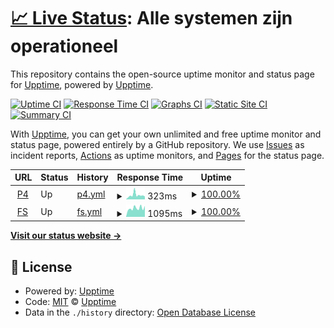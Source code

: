 # [📈 Live Status](https://upptime.github.io/upptime): <!--live status--> **Alle systemen zijn operationeel**

This repository contains the open-source uptime monitor and status page for [Upptime](https://upptime.js.org), powered by [Upptime](https://github.com/upptime/upptime).

[![Uptime CI](https://github.com/koj-co/upptime/workflows/Uptime%20CI/badge.svg)](https://github.com/koj-co/upptime/actions?query=workflow%3A%22Uptime+CI%22)
[![Response Time CI](https://github.com/koj-co/upptime/workflows/Response%20Time%20CI/badge.svg)](https://github.com/koj-co/upptime/actions?query=workflow%3A%22Response+Time+CI%22)
[![Graphs CI](https://github.com/koj-co/upptime/workflows/Graphs%20CI/badge.svg)](https://github.com/koj-co/upptime/actions?query=workflow%3A%22Graphs+CI%22)
[![Static Site CI](https://github.com/koj-co/upptime/workflows/Static%20Site%20CI/badge.svg)](https://github.com/koj-co/upptime/actions?query=workflow%3A%22Static+Site+CI%22)
[![Summary CI](https://github.com/koj-co/upptime/workflows/Summary%20CI/badge.svg)](https://github.com/koj-co/upptime/actions?query=workflow%3A%22Summary+CI%22)

With [Upptime](https://upptime.js.org), you can get your own unlimited and free uptime monitor and status page, powered entirely by a GitHub repository. We use [Issues](https://github.com/upptime/upptime/issues) as incident reports, [Actions](https://github.com/upptime/upptime/actions) as uptime monitors, and [Pages](https://upptime.github.io/upptime) for the status page.

<!--start: status pages-->
<!-- This summary is generated by Upptime (https://github.com/upptime/upptime) -->
<!-- Do not edit this manually, your changes will be overwritten -->
<!-- prettier-ignore -->
| URL | Status | History | Response Time | Uptime |
| --- | ------ | ------- | ------------- | ------ |
| <img alt="" src="https://favicons.githubusercontent.com/www.greenpeace.org" height="13"> [P4](https://www.greenpeace.org/nl/) | Up | [p4.yml](https://github.com/oekeur/gpnl-upptime/commits/master/history/p4.yml) | <details><summary><img alt="Response time graph" src="./graphs/p4/response-time-week.png" height="20"> 323ms</summary><br><a href="https://oekeur.github.io/upptime/history/p4"><img alt="Response time 323" src="https://img.shields.io/endpoint?url=https%3A%2F%2Fraw.githubusercontent.com%2Foekeur%2Fgpnl-upptime%2Fmaster%2Fapi%2Fp4%2Fresponse-time.json"></a><br><a href="https://oekeur.github.io/upptime/history/p4"><img alt="24-hour response time 352" src="https://img.shields.io/endpoint?url=https%3A%2F%2Fraw.githubusercontent.com%2Foekeur%2Fgpnl-upptime%2Fmaster%2Fapi%2Fp4%2Fresponse-time-day.json"></a><br><a href="https://oekeur.github.io/upptime/history/p4"><img alt="7-day response time 323" src="https://img.shields.io/endpoint?url=https%3A%2F%2Fraw.githubusercontent.com%2Foekeur%2Fgpnl-upptime%2Fmaster%2Fapi%2Fp4%2Fresponse-time-week.json"></a><br><a href="https://oekeur.github.io/upptime/history/p4"><img alt="30-day response time 323" src="https://img.shields.io/endpoint?url=https%3A%2F%2Fraw.githubusercontent.com%2Foekeur%2Fgpnl-upptime%2Fmaster%2Fapi%2Fp4%2Fresponse-time-month.json"></a><br><a href="https://oekeur.github.io/upptime/history/p4"><img alt="1-year response time 323" src="https://img.shields.io/endpoint?url=https%3A%2F%2Fraw.githubusercontent.com%2Foekeur%2Fgpnl-upptime%2Fmaster%2Fapi%2Fp4%2Fresponse-time-year.json"></a></details> | <details><summary><a href="https://oekeur.github.io/upptime/history/p4">100.00%</a></summary><a href="https://oekeur.github.io/upptime/history/p4"><img alt="All-time uptime 100.00%" src="https://img.shields.io/endpoint?url=https%3A%2F%2Fraw.githubusercontent.com%2Foekeur%2Fgpnl-upptime%2Fmaster%2Fapi%2Fp4%2Fuptime.json"></a><br><a href="https://oekeur.github.io/upptime/history/p4"><img alt="24-hour uptime 100.00%" src="https://img.shields.io/endpoint?url=https%3A%2F%2Fraw.githubusercontent.com%2Foekeur%2Fgpnl-upptime%2Fmaster%2Fapi%2Fp4%2Fuptime-day.json"></a><br><a href="https://oekeur.github.io/upptime/history/p4"><img alt="7-day uptime 100.00%" src="https://img.shields.io/endpoint?url=https%3A%2F%2Fraw.githubusercontent.com%2Foekeur%2Fgpnl-upptime%2Fmaster%2Fapi%2Fp4%2Fuptime-week.json"></a><br><a href="https://oekeur.github.io/upptime/history/p4"><img alt="30-day uptime 100.00%" src="https://img.shields.io/endpoint?url=https%3A%2F%2Fraw.githubusercontent.com%2Foekeur%2Fgpnl-upptime%2Fmaster%2Fapi%2Fp4%2Fuptime-month.json"></a><br><a href="https://oekeur.github.io/upptime/history/p4"><img alt="1-year uptime 100.00%" src="https://img.shields.io/endpoint?url=https%3A%2F%2Fraw.githubusercontent.com%2Foekeur%2Fgpnl-upptime%2Fmaster%2Fapi%2Fp4%2Fuptime-year.json"></a></details>
| <img alt="" src="https://favicons.githubusercontent.com/steun.greenpeace.nl" height="13"> [FS](https://steun.greenpeace.nl/plastic) | Up | [fs.yml](https://github.com/oekeur/gpnl-upptime/commits/master/history/fs.yml) | <details><summary><img alt="Response time graph" src="./graphs/fs/response-time-week.png" height="20"> 1095ms</summary><br><a href="https://oekeur.github.io/upptime/history/fs"><img alt="Response time 1095" src="https://img.shields.io/endpoint?url=https%3A%2F%2Fraw.githubusercontent.com%2Foekeur%2Fgpnl-upptime%2Fmaster%2Fapi%2Ffs%2Fresponse-time.json"></a><br><a href="https://oekeur.github.io/upptime/history/fs"><img alt="24-hour response time 1138" src="https://img.shields.io/endpoint?url=https%3A%2F%2Fraw.githubusercontent.com%2Foekeur%2Fgpnl-upptime%2Fmaster%2Fapi%2Ffs%2Fresponse-time-day.json"></a><br><a href="https://oekeur.github.io/upptime/history/fs"><img alt="7-day response time 1095" src="https://img.shields.io/endpoint?url=https%3A%2F%2Fraw.githubusercontent.com%2Foekeur%2Fgpnl-upptime%2Fmaster%2Fapi%2Ffs%2Fresponse-time-week.json"></a><br><a href="https://oekeur.github.io/upptime/history/fs"><img alt="30-day response time 1095" src="https://img.shields.io/endpoint?url=https%3A%2F%2Fraw.githubusercontent.com%2Foekeur%2Fgpnl-upptime%2Fmaster%2Fapi%2Ffs%2Fresponse-time-month.json"></a><br><a href="https://oekeur.github.io/upptime/history/fs"><img alt="1-year response time 1095" src="https://img.shields.io/endpoint?url=https%3A%2F%2Fraw.githubusercontent.com%2Foekeur%2Fgpnl-upptime%2Fmaster%2Fapi%2Ffs%2Fresponse-time-year.json"></a></details> | <details><summary><a href="https://oekeur.github.io/upptime/history/fs">100.00%</a></summary><a href="https://oekeur.github.io/upptime/history/fs"><img alt="All-time uptime 100.00%" src="https://img.shields.io/endpoint?url=https%3A%2F%2Fraw.githubusercontent.com%2Foekeur%2Fgpnl-upptime%2Fmaster%2Fapi%2Ffs%2Fuptime.json"></a><br><a href="https://oekeur.github.io/upptime/history/fs"><img alt="24-hour uptime 100.00%" src="https://img.shields.io/endpoint?url=https%3A%2F%2Fraw.githubusercontent.com%2Foekeur%2Fgpnl-upptime%2Fmaster%2Fapi%2Ffs%2Fuptime-day.json"></a><br><a href="https://oekeur.github.io/upptime/history/fs"><img alt="7-day uptime 100.00%" src="https://img.shields.io/endpoint?url=https%3A%2F%2Fraw.githubusercontent.com%2Foekeur%2Fgpnl-upptime%2Fmaster%2Fapi%2Ffs%2Fuptime-week.json"></a><br><a href="https://oekeur.github.io/upptime/history/fs"><img alt="30-day uptime 100.00%" src="https://img.shields.io/endpoint?url=https%3A%2F%2Fraw.githubusercontent.com%2Foekeur%2Fgpnl-upptime%2Fmaster%2Fapi%2Ffs%2Fuptime-month.json"></a><br><a href="https://oekeur.github.io/upptime/history/fs"><img alt="1-year uptime 100.00%" src="https://img.shields.io/endpoint?url=https%3A%2F%2Fraw.githubusercontent.com%2Foekeur%2Fgpnl-upptime%2Fmaster%2Fapi%2Ffs%2Fuptime-year.json"></a></details>

<!--end: status pages-->

[**Visit our status website →**](https://upptime.github.io/upptime)

## 📄 License

- Powered by: [Upptime](https://github.com/upptime/upptime)
- Code: [MIT](./LICENSE) © [Upptime](https://upptime.js.org)
- Data in the `./history` directory: [Open Database License](https://opendatacommons.org/licenses/odbl/1-0/)
